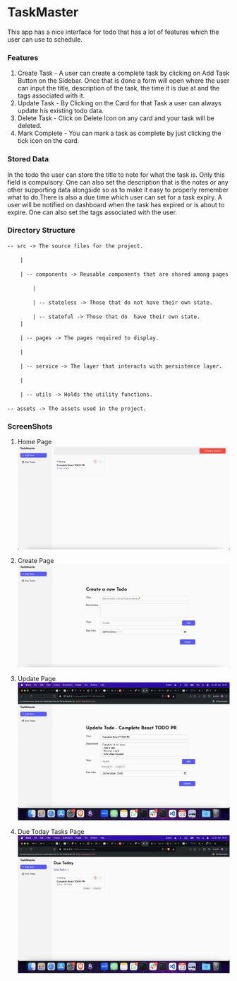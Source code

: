 # TaskMaster
This app has a nice interface for todo that has a lot of features which the user can use to schedule.

### Features
1. Create Task - A user can create a complete task by clicking on Add Task Button on the Sidebar. Once that is done a form will open where the user can input the title, description of the task, the time it is due at and the tags associated with it.
2. Update Task - By Clicking on the Card for that Task a user can always update his existing todo data.
3. Delete Task - Click on Delete Icon on any card and your task will be deleted. 
4. Mark Complete - You can mark a task as complete by just clicking the tick icon on the card.

### Stored Data
In the todo the user can store the title to note for what the task is. Only this field is compulsory. One can also set the description that is the notes or any other supporting data alongside so as to make it easy to properly remember what to do.There is also a due time which user can set for a task expiry. A user will be notified on dashboard when the task has expired or is about to expire. One can also set the tags associated with the user.

### Directory Structure

    -- src -> The source files for the project.

        |

        | -- components -> Reusable components that are shared among pages

            |

            | -- stateless -> Those that do not have their own state.

            | -- stateful -> Those that do  have their own state.
        |

        | -- pages -> The pages required to display.

        |

        | -- service -> The layer that interacts with persistence layer.

        |

        | -- utils -> Holds the utility functions.
    
    -- assets -> The assets used in the project.

### ScreenShots
1. Home Page
![HomePage](screenshots/home.png)

2. Create Page
![HomePage](screenshots/create.png)

3. Update Page
![HomePage](screenshots/update.png)

3. Due Today Tasks Page
![HomePage](screenshots/due.png)
